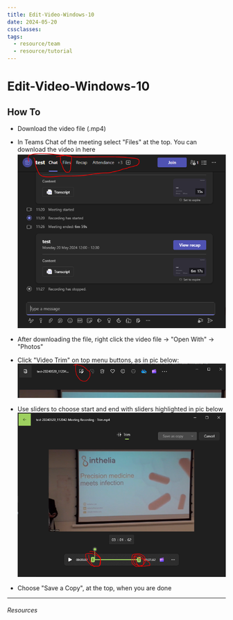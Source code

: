 ```yaml
---
title: Edit-Video-Windows-10
date: 2024-05-20
cssclasses: 
tags:
  - resource/team
  - resource/tutorial
---
```


# Edit-Video-Windows-10

## How To

- Download the video file (.mp4)
- In Teams Chat of the meeting select "Files" at the top. You can download the video in here
![](../../04-Archive/Attachments/Pasted%20image%2020240520124027.png)

- After downloading the file, right click the video file -> "Open With" -> "Photos"
- Click "Video Trim" on top menu buttons, as in pic below:
![](../../04-Archive/Attachments/Pasted%20image%2020240520123619.png)

- Use sliders to choose start and end with sliders highlighted in pic below
![](../../04-Archive/Attachments/Pasted%20image%2020240520123831.png)

- Choose "Save a Copy", at the top, when you are done

---

###### Resources
